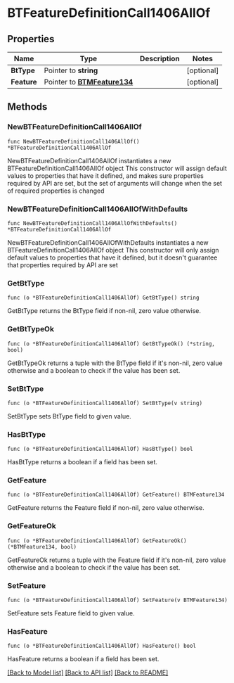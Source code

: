 # BTFeatureDefinitionCall1406AllOf

## Properties

Name | Type | Description | Notes
------------ | ------------- | ------------- | -------------
**BtType** | Pointer to **string** |  | [optional] 
**Feature** | Pointer to [**BTMFeature134**](BTMFeature-134.md) |  | [optional] 

## Methods

### NewBTFeatureDefinitionCall1406AllOf

`func NewBTFeatureDefinitionCall1406AllOf() *BTFeatureDefinitionCall1406AllOf`

NewBTFeatureDefinitionCall1406AllOf instantiates a new BTFeatureDefinitionCall1406AllOf object
This constructor will assign default values to properties that have it defined,
and makes sure properties required by API are set, but the set of arguments
will change when the set of required properties is changed

### NewBTFeatureDefinitionCall1406AllOfWithDefaults

`func NewBTFeatureDefinitionCall1406AllOfWithDefaults() *BTFeatureDefinitionCall1406AllOf`

NewBTFeatureDefinitionCall1406AllOfWithDefaults instantiates a new BTFeatureDefinitionCall1406AllOf object
This constructor will only assign default values to properties that have it defined,
but it doesn't guarantee that properties required by API are set

### GetBtType

`func (o *BTFeatureDefinitionCall1406AllOf) GetBtType() string`

GetBtType returns the BtType field if non-nil, zero value otherwise.

### GetBtTypeOk

`func (o *BTFeatureDefinitionCall1406AllOf) GetBtTypeOk() (*string, bool)`

GetBtTypeOk returns a tuple with the BtType field if it's non-nil, zero value otherwise
and a boolean to check if the value has been set.

### SetBtType

`func (o *BTFeatureDefinitionCall1406AllOf) SetBtType(v string)`

SetBtType sets BtType field to given value.

### HasBtType

`func (o *BTFeatureDefinitionCall1406AllOf) HasBtType() bool`

HasBtType returns a boolean if a field has been set.

### GetFeature

`func (o *BTFeatureDefinitionCall1406AllOf) GetFeature() BTMFeature134`

GetFeature returns the Feature field if non-nil, zero value otherwise.

### GetFeatureOk

`func (o *BTFeatureDefinitionCall1406AllOf) GetFeatureOk() (*BTMFeature134, bool)`

GetFeatureOk returns a tuple with the Feature field if it's non-nil, zero value otherwise
and a boolean to check if the value has been set.

### SetFeature

`func (o *BTFeatureDefinitionCall1406AllOf) SetFeature(v BTMFeature134)`

SetFeature sets Feature field to given value.

### HasFeature

`func (o *BTFeatureDefinitionCall1406AllOf) HasFeature() bool`

HasFeature returns a boolean if a field has been set.


[[Back to Model list]](../README.md#documentation-for-models) [[Back to API list]](../README.md#documentation-for-api-endpoints) [[Back to README]](../README.md)


